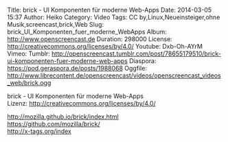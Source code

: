 Title: brick - UI Komponenten für moderne Web-Apps
Date: 2014-03-05 15:37
Author: Heiko
Category: Video
Tags: CC by,Linux,Neueinsteiger,ohne Musik,screencast,brick,Web
Slug: brick_UI_Komponenten_fuer_moderne_WebApps
Album: http://www.openscreencast.de
Duration: 298000
License: http://creativecommons.org/licenses/by/4.0/
Youtube: Dxb-Oh-AYrM
Vimeo: 
Tumblr: http://openscreencast.tumblr.com/post/78655179510/brick-ui-komponenten-fuer-moderne-web-apps
Diaspora: https://pod.geraspora.de/posts/1988068
Oggfile: http://www.librecontent.de/openscreencast/videos/openscreencast_videos_web/brick.ogg

brick - UI Komponenten für moderne Web-Apps  
Lizenz: <http://creativecommons.org/licenses/by/4.0/>  
  
<http://mozilla.github.io/brick/index.html>  
<https://github.com/mozilla/brick/>  
<http://x-tags.org/index>

